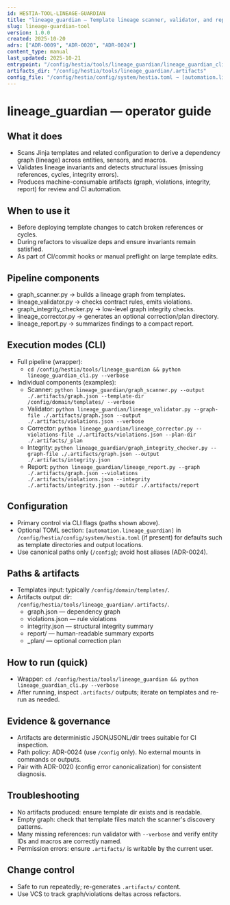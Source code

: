 ```yaml
---
id: HESTIA-TOOL-LINEAGE-GUARDIAN
title: "lineage_guardian — Template lineage scanner, validator, and reporter"
slug: lineage-guardian-tool
version: 1.0.0
created: 2025-10-20
adrs: ["ADR-0009", "ADR-0020", "ADR-0024"]
content_type: manual
last_updated: 2025-10-21
entrypoint: "/config/hestia/tools/lineage_guardian/lineage_guardian_cli.py"
artifacts_dir: "/config/hestia/tools/lineage_guardian/.artifacts"
config_file: "/config/hestia/config/system/hestia.toml → [automation.lineage_guardian] (optional)"
---
```


# lineage_guardian — operator guide

## What it does
- Scans Jinja templates and related configuration to derive a dependency graph (lineage) across entities, sensors, and macros.
- Validates lineage invariants and detects structural issues (missing references, cycles, integrity errors).
- Produces machine-consumable artifacts (graph, violations, integrity, report) for review and CI automation.

## When to use it
- Before deploying template changes to catch broken references or cycles.
- During refactors to visualize deps and ensure invariants remain satisfied.
- As part of CI/commit hooks or manual preflight on large template edits.

## Pipeline components
- graph_scanner.py → builds a lineage graph from templates.
- lineage_validator.py → checks contract rules, emits violations.
- graph_integrity_checker.py → low-level graph integrity checks.
- lineage_corrector.py → generates an optional correction/plan directory.
- lineage_report.py → summarizes findings to a compact report.

## Execution modes (CLI)
- Full pipeline (wrapper):
  - `cd /config/hestia/tools/lineage_guardian && python lineage_guardian_cli.py --verbose`
- Individual components (examples):
  - Scanner: `python lineage_guardian/graph_scanner.py --output ./.artifacts/graph.json --template-dir /config/domain/templates/ --verbose`
  - Validator: `python lineage_guardian/lineage_validator.py --graph-file ./.artifacts/graph.json --output ./.artifacts/violations.json --verbose`
  - Corrector: `python lineage_guardian/lineage_corrector.py --violations-file ./.artifacts/violations.json --plan-dir ./.artifacts/_plan`
  - Integrity: `python lineage_guardian/graph_integrity_checker.py --graph-file ./.artifacts/graph.json --output ./.artifacts/integrity.json`
  - Report: `python lineage_guardian/lineage_report.py --graph ./.artifacts/graph.json --violations ./.artifacts/violations.json --integrity ./.artifacts/integrity.json --outdir ./.artifacts/report`

## Configuration
- Primary control via CLI flags (paths shown above).
- Optional TOML section: `[automation.lineage_guardian]` in `/config/hestia/config/system/hestia.toml` (if present) for defaults such as template directories and output locations.
- Use canonical paths only (`/config`); avoid host aliases (ADR-0024).

## Paths & artifacts
- Templates input: typically `/config/domain/templates/`.
- Artifacts output dir: `/config/hestia/tools/lineage_guardian/.artifacts/`.
  - graph.json — dependency graph
  - violations.json — rule violations
  - integrity.json — structural integrity summary
  - report/ — human-readable summary exports
  - _plan/ — optional correction plan

## How to run (quick)
- Wrapper: `cd /config/hestia/tools/lineage_guardian && python lineage_guardian_cli.py --verbose`
- After running, inspect `.artifacts/` outputs; iterate on templates and re-run as needed.

## Evidence & governance
- Artifacts are deterministic JSON/JSONL/dir trees suitable for CI inspection.
- Path policy: ADR-0024 (use `/config` only). No external mounts in commands or outputs.
- Pair with ADR-0020 (config error canonicalization) for consistent diagnosis.

## Troubleshooting
- No artifacts produced: ensure template dir exists and is readable.
- Empty graph: check that template files match the scanner's discovery patterns.
- Many missing references: run validator with `--verbose` and verify entity IDs and macros are correctly named.
- Permission errors: ensure `.artifacts/` is writable by the current user.

## Change control
- Safe to run repeatedly; re-generates `.artifacts/` content.
- Use VCS to track graph/violations deltas across refactors.

